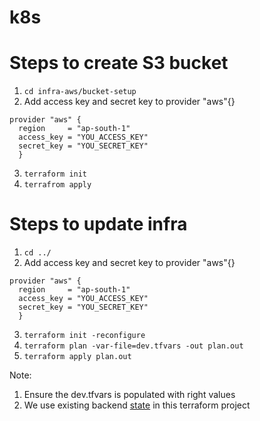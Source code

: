 # k8s

# Steps to create S3 bucket

1. `cd infra-aws/bucket-setup`
2. Add access key and secret key to provider "aws"{} 
```
provider "aws" {
  region     = "ap-south-1"
  access_key = "YOU_ACCESS_KEY"
  secret_key = "YOU_SECRET_KEY"
  }
```
3. `terraform init`
4. `terrafrom apply`

# Steps to update infra

1. `cd ../`
2.  Add access key and secret key to provider "aws"{} 
```
provider "aws" {
  region     = "ap-south-1"
  access_key = "YOU_ACCESS_KEY"
  secret_key = "YOU_SECRET_KEY"
  }
```
3. `terraform init -reconfigure`
4. `terraform plan -var-file=dev.tfvars -out plan.out`
5. `terraform apply plan.out`

Note: 

1. Ensure the dev.tfvars is populated with right values
2. We use existing backend [state](./state.tf) in this terraform project 
